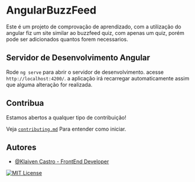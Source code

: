 # AngularBuzzFeed
Este é um projeto de comprovação de aprendizado, com a utilização do angular fiz um site similar ao buzzfeed quiz, com apenas um quiz, porém pode ser adicionados quantos forem necessarios.

## Servidor de Desenvolvimento Angular

Rode `ng serve` para abrir o servidor de desenvolvimento. acesse `http://localhost:4200/`. a aplicação irá recarregar automaticamente assim que alguma alteração for realizada.

## Contribua

Estamos abertos a qualquer tipo de contribuição!

Veja [`contributing.md`](https://www.github.com/Klaiven) Para entender como iniciar.

## Autores

- [@Klaiven Castro - FrontEnd Developer](https://www.github.com/Klaiven)

[![MIT License](https://img.shields.io/badge/License-MIT-green.svg)](https://choosealicense.com/licenses/mit/)
